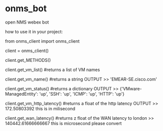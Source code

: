 # onms_bot
open NMS webex bot


how to use it in your project:

from onms_client import onms_client

client = onms_client()

client.get_METHODS()

client.get_vm_list() #returns a list of VM names

client.get_vm_name() #returns a string OUTPUT >> 'EMEAR-SE.cisco.com'

client.get_vm_status() #returns a dictionary OUTPUT >> {'VMware-ManagedEntity': 'up', 'SSH': 'up', 'ICMP': 'up', 'HTTP': 'up'}

client.get_vm_http_latency() #returns a float of the http latency OUTPUT >> 172.50803392 this is in milisecond

client.get_wan_latency() #returns z float of the WAN latency to london >> 140442.61666666667 this is microsecond please convert
